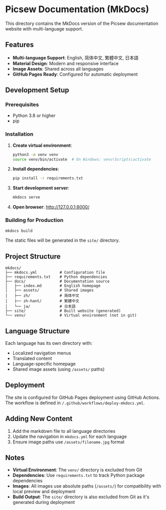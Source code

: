# Picsew Documentation (MkDocs)

This directory contains the MkDocs version of the Picsew documentation website with multi-language support.

## Features

- **Multi-language Support**: English, 简体中文, 繁體中文, 日本語
- **Material Design**: Modern and responsive interface
- **Image Assets**: Shared across all languages
- **GitHub Pages Ready**: Configured for automatic deployment

## Development Setup

### Prerequisites
- Python 3.8 or higher
- pip

### Installation

1. **Create virtual environment**:
   ```bash
   python3 -m venv venv
   source venv/bin/activate  # On Windows: venv\Scripts\activate
   ```

2. **Install dependencies**:
   ```bash
   pip install -r requirements.txt
   ```

3. **Start development server**:
   ```bash
   mkdocs serve
   ```

4. **Open browser**: http://127.0.0.1:8000/

### Building for Production

```bash
mkdocs build
```

The static files will be generated in the `site/` directory.

## Project Structure

```
mkdocs/
├── mkdocs.yml          # Configuration file
├── requirements.txt    # Python dependencies
├── docs/               # Documentation source
│   ├── index.md        # English homepage
│   ├── assets/         # Shared images
│   ├── zh/             # 简体中文
│   ├── zh-hant/        # 繁體中文
│   └── ja/             # 日本語
├── site/               # Built website (generated)
└── venv/               # Virtual environment (not in git)
```

## Language Structure

Each language has its own directory with:
- Localized navigation menus
- Translated content
- Language-specific homepage
- Shared image assets (using `/assets/` paths)

## Deployment

The site is configured for GitHub Pages deployment using GitHub Actions. The workflow is defined in `/.github/workflows/deploy-mkdocs.yml`.

## Adding New Content

1. Add the markdown file to all language directories
2. Update the navigation in `mkdocs.yml` for each language
3. Ensure image paths use `/assets/filename.jpg` format

## Notes

- **Virtual Environment**: The `venv/` directory is excluded from Git
- **Dependencies**: Use `requirements.txt` to track Python package dependencies
- **Images**: All images use absolute paths (`/assets/`) for compatibility with local preview and deployment
- **Build Output**: The `site/` directory is also excluded from Git as it's generated during deployment